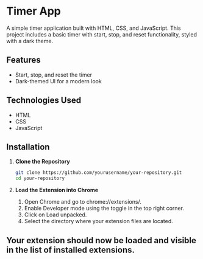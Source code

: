 # Timer App

A simple timer application built with HTML, CSS, and JavaScript. This project includes a basic timer with start, stop, and reset functionality, styled with a dark theme.

## Features

- Start, stop, and reset the timer
- Dark-themed UI for a modern look

## Technologies Used

- HTML
- CSS
- JavaScript
## Installation

1. **Clone the Repository**

   ```bash
   git clone https://github.com/yourusername/your-repository.git
   cd your-repository
   ```
2. **Load the Extension into Chrome**
   1. Open Chrome and go to chrome://extensions/.
   2. Enable Developer mode using the toggle in the top right corner.
   3. Click on Load unpacked.
   4. Select the directory where your extension files are located.
## Your extension should now be loaded and visible in the list of installed extensions.

